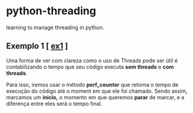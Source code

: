 # python-threading
learning to manage threading in python.

## Exemplo 1 [ [ex1](exemplos/ex1.py) ]

Uma forma de ver com clareza como o uso de Threads pode ser útil é contabilizando o tempo que seu código executa ************************sem threads************************ e **************com threads**************. 

Para isso, iremos usar o método ****************************perf_counter**************************** que retorna o tempo de execução do código até o moment em que ele foi chamado. Sendo assim, marcamos um ************inicio,************  o momento em que queremos **********parar********** de marcar, e a diferença entre eles será o tempo final.
